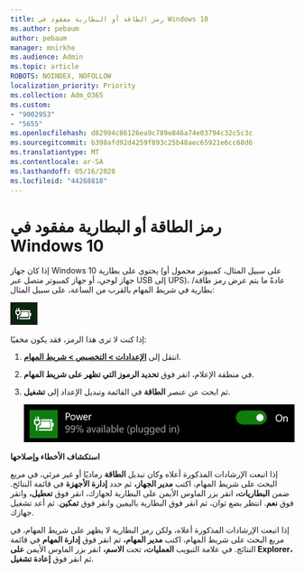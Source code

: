 ```yaml
---
title: رمز الطاقة أو البطارية مفقود في Windows 10
ms.author: pebaum
author: pebaum
manager: mnirkhe
ms.audience: Admin
ms.topic: article
ROBOTS: NOINDEX, NOFOLLOW
localization_priority: Priority
ms.collection: Adm_O365
ms.custom:
- "9002953"
- "5655"
ms.openlocfilehash: d82994c86126ea9c789e846a74e03794c32c5c3c
ms.sourcegitcommit: b398afd92d4259f893c25b48aec65921e6cc68d6
ms.translationtype: MT
ms.contentlocale: ar-SA
ms.lasthandoff: 05/16/2020
ms.locfileid: "44268818"
---
```

# <a name="power-or-battery-icon-missing-in-windows-10"></a>رمز الطاقة أو البطارية مفقود في Windows 10

إذا كان جهاز Windows 10 يحتوي على بطارية (على سبيل المثال، كمبيوتر محمول أو جهاز لوحي، أو جهاز كمبيوتر متصل عبر USB إلى UPS)، عادةً ما يتم عرض رمز طاقة/بطارية في شريط المهام بالقرب من الساعة، على سبيل المثال:

![رمز البطارية](media/battery-icon.png)

إذا كنت لا ترى هذا الرمز، فقد يكون مخفيًا:

1. انتقل إلى **[الإعدادات > التخصيص > شريط المهام](ms-settings:taskbar?activationSource=GetHelp)**.

2. في منطقة الإعلام، انقر فوق **تحديد الرموز التي تظهر على شريط المهام**.

3. ثم ابحث عن عنصر **الطاقة** في القائمة وتبديل الإعداد إلى **تشغيل**.

    ![إظهار رمز الطاقة في شريط المهام](media/power-icon-on.png)

**استكشاف الأخطاء وإصلاحها**

إذا اتبعت الإرشادات المذكورة أعلاه وكان تبديل **الطاقة** رماديًا أو غير مرئي، في مربع البحث على شريط المهام، اكتب **مدير الجهاز،** ثم حدد **إدارة الأجهزة** في قائمة النتائج. ضمن **البطاريات،** انقر بزر الماوس الأيمن على البطارية لجهازك، انقر فوق **تعطيل،** وانقر فوق **نعم**. انتظر بضع ثوان، ثم انقر فوق البطارية باليمين وانقر فوق **تمكين**. ثم أعد تشغيل جهازك.

إذا اتبعت الإرشادات المذكورة أعلاه، ولكن رمز البطارية لا يظهر على شريط المهام، في مربع البحث على شريط المهام، اكتب **مدير المهام،** ثم انقر فوق **إدارة المهام** في قائمة النتائج. في علامة التبويب **العمليات،** تحت **الاسم،** انقر بزر الماوس الأيمن **على Explorer،** ثم انقر فوق **إعادة تشغيل**.
